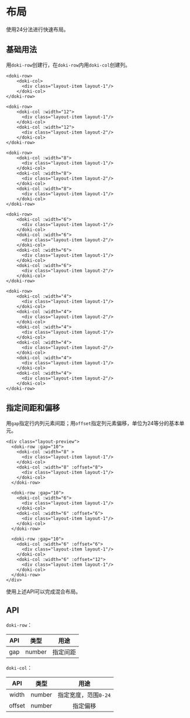# 布局

使用24分法进行快速布局。

## 基础用法

用`doki-row`创建行，在`doki-row`内用`doki-col`创建列。

```vue
<doki-row>
    <doki-col>
      <div class="layout-item layout-1"/>
    </doki-col>
</doki-row>

<doki-row>
    <doki-col :width="12">
      <div class="layout-item layout-1"/>
    </doki-col>
    <doki-col :width="12">
      <div class="layout-item layout-2"/>
    </doki-col>
</doki-row>

<doki-row>
    <doki-col :width="8">
      <div class="layout-item layout-1"/>
    </doki-col>
    <doki-col :width="8">
      <div class="layout-item layout-2"/>
    </doki-col>
    <doki-col :width="8">
      <div class="layout-item layout-1"/>
    </doki-col>
</doki-row>

<doki-row>
    <doki-col :width="6">
      <div class="layout-item layout-1"/>
    </doki-col>
    <doki-col :width="6">
      <div class="layout-item layout-2"/>
    </doki-col>
    <doki-col :width="6">
      <div class="layout-item layout-1"/>
    </doki-col>
    <doki-col :width="6">
      <div class="layout-item layout-2"/>
    </doki-col>
</doki-row>

<doki-row>
    <doki-col :width="4">
      <div class="layout-item layout-1"/>
    </doki-col>
    <doki-col :width="4">
      <div class="layout-item layout-2"/>
    </doki-col>
    <doki-col :width="4">
      <div class="layout-item layout-1"/>
    </doki-col>
    <doki-col :width="4">
      <div class="layout-item layout-2"/>
    </doki-col>
    <doki-col :width="4">
      <div class="layout-item layout-1"/>
    </doki-col>
    <doki-col :width="4">
      <div class="layout-item layout-2"/>
    </doki-col>
</doki-row>
```

## 指定间距和偏移

用`gap`指定行内列元素间距；用`offset`指定列元素偏移，单位为24等分的基本单元。

```vue
<div class="layout-preview">
  <doki-row :gap="10">
    <doki-col :width="8" >
      <div class="layout-item layout-1"/>
    </doki-col>
    <doki-col :width="8" :offset="8">
      <div class="layout-item layout-1"/>
    </doki-col>
  </doki-row>

  <doki-row :gap="10">
    <doki-col :width="6">
      <div class="layout-item layout-1"/>
    </doki-col>
    <doki-col :width="6" :offset="6">
      <div class="layout-item layout-1"/>
    </doki-col>
  </doki-row>

  <doki-row :gap="10">
    <doki-col :width="6" :offset="6">
      <div class="layout-item layout-1"/>
    </doki-col>
    <doki-col :width="6" :offset="12">
      <div class="layout-item layout-1"/>
    </doki-col>
  </doki-row>
</div>
```

使用上述API可以完成混合布局。

## API

`doki-row`：

| API  |  类型  |   用途   |
| :--: | :----: | :------: |
| gap  | number | 指定间距 |

`doki-col`：

|  API   |  类型  |         用途         |
| :----: | :----: | :------------------: |
| width  | number | 指定宽度，范围`0-24` |
| offset | number |       指定偏移       |